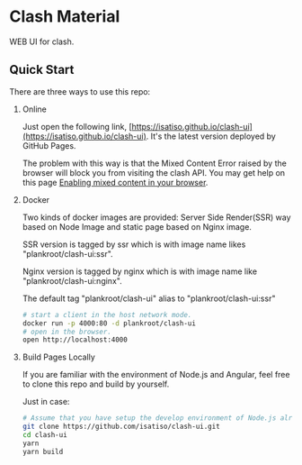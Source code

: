 # Clash Material

WEB UI for clash.

## Quick Start

There are three ways to use this repo:

1. Online

    Just open the following link,  [https://isatiso.github.io/clash-ui](https://isatiso.github.io/clash-ui).
    It's the latest version deployed by GitHub Pages.

   The problem with this way is that the Mixed Content Error raised by the browser will block you from visiting the clash API.
   You may get help on this page [Enabling mixed content in your browser](https://experienceleague.adobe.com/docs/target/using/experiences/vec/troubleshoot-composer/mixed-content.html?lang=en).

2. Docker

    Two kinds of docker images are provided: Server Side Render(SSR) way based on Node Image and static page based on Nginx image.

    SSR version is tagged by ssr which is with image name likes "plankroot/clash-ui:ssr".

    Nginx version is tagged by nginx which is with image name like "plankroot/clash-ui:nginx".

    The default tag "plankroot/clash-ui" alias to "plankroot/clash-ui:ssr"

    ```bash
    # start a client in the host network mode.
    docker run -p 4000:80 -d plankroot/clash-ui
    # open in the browser.
    open http://localhost:4000
    ```

3. Build Pages Locally

    If you are familiar with the environment of Node.js and Angular,
    feel free to clone this repo and build by yourself.

    Just in case:
    ```bash
    # Assume that you have setup the develop environment of Node.js already.
    git clone https://github.com/isatiso/clash-ui.git
    cd clash-ui
    yarn
    yarn build
    ```
